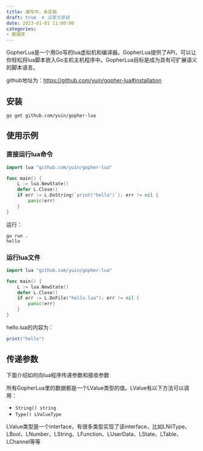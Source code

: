 ```yaml
---
title: 编写中，未定稿
draft: true  # 设置为草稿
date: 2023-01-01 11:00:00
categories:
- 数据库
---
```


GopherLua是一个用Go写的lua虚拟机和编译器。GopherLua提供了API，可以让你轻松将lua脚本嵌入Go主机主机程序中。GopherLua目标是成为具有可扩展语义的脚本语言。

github地址为：https://github.com/yuin/gopher-lua#installation

## 安装

```shell
go get github.com/yuin/gopher-lua
```

## 使用示例

### 直接运行lua命令

```go
import lua "github.com/yuin/gopher-lua"

func main() {
	L := lua.NewState()
	defer L.Close()
	if err := L.DoString(`print("hello")`); err != nil {
		panic(err)
	}
}
```

运行：

```shell
go run .      
hello
```

### 运行lua文件

```go
import lua "github.com/yuin/gopher-lua"

func main() {
	L := lua.NewState()
	defer L.Close()
	if err := L.DoFile("hello.lua"); err != nil {
		panic(err)
	}
}
```

hello.lua的内容为：

```lua
print("hello")
```

## 传递参数

下面介绍如何向lua程序传递参数和接收参数

所有GopherLua里的数据都是一个LValue类型的值。LValue有以下方法可以调用：

- `String() string`
- `Type() LValueType`

LValue类型是一个interface，有很多类型实现了该interface，比如LNilType、LBool、LNumber、LString、LFunction、LUserData、LState、LTable、LChannel等等



































